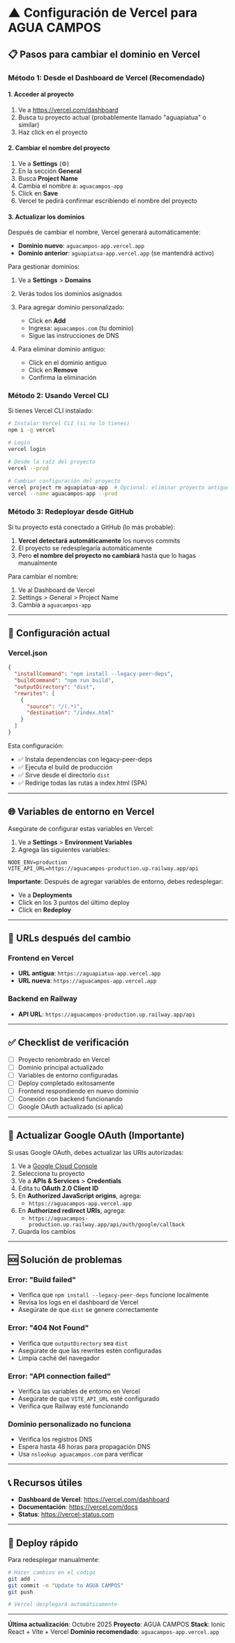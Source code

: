 # ▲ Configuración de Vercel para AGUA CAMPOS

## 📋 Pasos para cambiar el dominio en Vercel

### Método 1: Desde el Dashboard de Vercel (Recomendado)

#### 1. Acceder al proyecto
1. Ve a https://vercel.com/dashboard
2. Busca tu proyecto actual (probablemente llamado "aguapiatua" o similar)
3. Haz click en el proyecto

#### 2. Cambiar el nombre del proyecto
1. Ve a **Settings** (⚙️)
2. En la sección **General**
3. Busca **Project Name**
4. Cambia el nombre a: `aguacampos-app`
5. Click en **Save**
6. Vercel te pedirá confirmar escribiendo el nombre del proyecto

#### 3. Actualizar los dominios
Después de cambiar el nombre, Vercel generará automáticamente:
- **Dominio nuevo**: `aguacampos-app.vercel.app`
- **Dominio anterior**: `aguapiatua-app.vercel.app` (se mantendrá activo)

Para gestionar dominios:
1. Ve a **Settings** > **Domains**
2. Verás todos los dominios asignados
3. Para agregar dominio personalizado:
   - Click en **Add**
   - Ingresa: `aguacampos.com` (tu dominio)
   - Sigue las instrucciones de DNS

4. Para eliminar dominio antiguo:
   - Click en el dominio antiguo
   - Click en **Remove**
   - Confirma la eliminación

### Método 2: Usando Vercel CLI

Si tienes Vercel CLI instalado:

```bash
# Instalar Vercel CLI (si no lo tienes)
npm i -g vercel

# Login
vercel login

# Desde la raíz del proyecto
vercel --prod

# Cambiar configuración del proyecto
vercel project rm aguapiatua-app  # Opcional: eliminar proyecto antiguo
vercel --name aguacampos-app --prod
```

### Método 3: Redeployar desde GitHub

Si tu proyecto está conectado a GitHub (lo más probable):

1. **Vercel detectará automáticamente** los nuevos commits
2. El proyecto se redesplegaría automáticamente
3. Pero **el nombre del proyecto no cambiará** hasta que lo hagas manualmente

Para cambiar el nombre:
1. Ve al Dashboard de Vercel
2. Settings > General > Project Name
3. Cambia a `aguacampos-app`

---

## 🔧 Configuración actual

### Vercel.json
```json
{
  "installCommand": "npm install --legacy-peer-deps",
  "buildCommand": "npm run build",
  "outputDirectory": "dist",
  "rewrites": [
    {
      "source": "/(.*)",
      "destination": "/index.html"
    }
  ]
}
```

Esta configuración:
- ✅ Instala dependencias con legacy-peer-deps
- ✅ Ejecuta el build de producción
- ✅ Sirve desde el directorio `dist`
- ✅ Redirige todas las rutas a index.html (SPA)

---

## 🌐 Variables de entorno en Vercel

Asegúrate de configurar estas variables en Vercel:

1. Ve a **Settings** > **Environment Variables**
2. Agrega las siguientes variables:

```env
NODE_ENV=production
VITE_API_URL=https://aguacampos-production.up.railway.app/api
```

**Importante**: Después de agregar variables de entorno, debes redesplegar:
- Ve a **Deployments**
- Click en los 3 puntos del último deploy
- Click en **Redeploy**

---

## 🔗 URLs después del cambio

### Frontend en Vercel
- **URL antigua**: `https://aguapiatua-app.vercel.app`
- **URL nueva**: `https://aguacampos-app.vercel.app`

### Backend en Railway
- **API URL**: `https://aguacampos-production.up.railway.app/api`

---

## ✅ Checklist de verificación

- [ ] Proyecto renombrado en Vercel
- [ ] Dominio principal actualizado
- [ ] Variables de entorno configuradas
- [ ] Deploy completado exitosamente
- [ ] Frontend respondiendo en nuevo dominio
- [ ] Conexión con backend funcionando
- [ ] Google OAuth actualizado (si aplica)

---

## 🔄 Actualizar Google OAuth (Importante)

Si usas Google OAuth, debes actualizar las URIs autorizadas:

1. Ve a [Google Cloud Console](https://console.cloud.google.com/)
2. Selecciona tu proyecto
3. Ve a **APIs & Services** > **Credentials**
4. Edita tu **OAuth 2.0 Client ID**
5. En **Authorized JavaScript origins**, agrega:
   - `https://aguacampos-app.vercel.app`
6. En **Authorized redirect URIs**, agrega:
   - `https://aguacampos-production.up.railway.app/api/auth/google/callback`
7. Guarda los cambios

---

## 🆘 Solución de problemas

### Error: "Build failed"
- Verifica que `npm install --legacy-peer-deps` funcione localmente
- Revisa los logs en el dashboard de Vercel
- Asegúrate de que `dist` se genere correctamente

### Error: "404 Not Found"
- Verifica que `outputDirectory` sea `dist`
- Asegúrate de que las rewrites estén configuradas
- Limpia caché del navegador

### Error: "API connection failed"
- Verifica las variables de entorno en Vercel
- Asegúrate de que `VITE_API_URL` esté configurado
- Verifica que Railway esté funcionando

### Dominio personalizado no funciona
- Verifica los registros DNS
- Espera hasta 48 horas para propagación DNS
- Usa `nslookup aguacampos.com` para verificar

---

## 📞 Recursos útiles

- **Dashboard de Vercel**: https://vercel.com/dashboard
- **Documentación**: https://vercel.com/docs
- **Status**: https://vercel-status.com

---

## 🚀 Deploy rápido

Para redesplegar manualmente:

```bash
# Hacer cambios en el código
git add .
git commit -m "Update to AGUA CAMPOS"
git push

# Vercel desplegará automáticamente
```

---

**Última actualización**: Octubre 2025
**Proyecto**: AGUA CAMPOS
**Stack**: Ionic React + Vite + Vercel
**Dominio recomendado**: `aguacampos-app.vercel.app`

